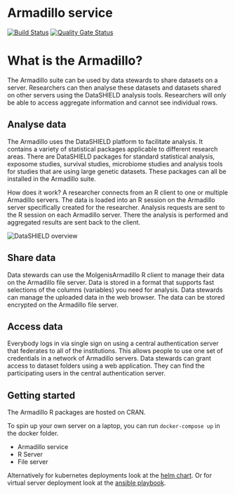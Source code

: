 # Armadillo service
[![Build Status](https://jenkins.dev.molgenis.org/buildStatus/icon?job=molgenis%2Fmolgenis-service-armadillo%2Fmaster)](https://jenkins.dev.molgenis.org/job/molgenis/job/molgenis-service-armadillo/job/master/)
[![Quality Gate Status](https://sonarcloud.io/api/project_badges/measure?project=org.molgenis%3Aarmadillo-service&metric=alert_status)](https://sonarcloud.io/dashboard?id=org.molgenis%3Aarmadillo-service)

# What is the Armadillo?
The Armadillo suite can be used by data stewards to share datasets on a server. Researchers can then analyse these datasets and datasets shared on other servers using the DataSHIELD analysis tools. Researchers will only be able to access aggregate information and cannot see individual rows.

## Analyse data
The Armadillo uses the DataSHIELD platform to facilitate analysis. It contains a variety of statistical packages applicable to different research areas. There are DataSHIELD packages for standard statistical analysis, exposome studies, survival studies, microbiome studies and analysis tools for studies that are using large genetic datasets. These packages can all be installed in the Armadillo suite.

How does it work? A researcher connects from an R client to one or multiple Armadillo servers. The data is loaded into an R session on the Armadillo server specifically created for the researcher. Analysis requests are sent to the R session on each Armadillo server. There the analysis is performed and aggregated results are sent back to the client.

![DataSHIELD overview](https://raw.githubusercontent.com/molgenis/molgenis-service-armadillo/master/doc/img/datashield.png "DataSHIELD overview")

## Share data
Data stewards can use the MolgenisArmadillo R client to manage their data on the Armadillo file server. Data is stored in a format that supports fast selections of the columns (variables) you need for analysis. Data stewards can manage the uploaded data in the web browser. 
The data can be stored encrypted on the Armadillo file server. 

## Access data
Everybody logs in via single sign on using a central authentication server that federates to all of the institutions. This allows people to use one set of credentials in a network of Armadillo servers.
Data stewards can grant access to dataset folders using a web application. They can find the participating users in the central authentication server.

## Getting started
The Armadillo R packages are hosted on CRAN.

To spin up your own server on a laptop, you can run `docker-compose up` in the docker folder.
* Armadillo service
* R Server
* File server

Alternatively for kubernetes deployments look at the [helm chart](https://github.com/molgenis/molgenis-ops-helm/tree/master/charts/molgenis-armadillo). 
Or for virtual server deployment look at the [ansible playbook](https://galaxy.ansible.com/molgenis/armadillo).
